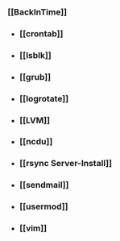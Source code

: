 ### [[BackInTime]]
- ### [[crontab]]
- ### [[lsblk]]
- ### [[grub]]
- ### [[logrotate]]
- ### [[LVM]]
- ### [[ncdu]]
- ### [[rsync Server-Install]]
- ### [[sendmail]]
- ### [[usermod]]
- ### [[vim]]